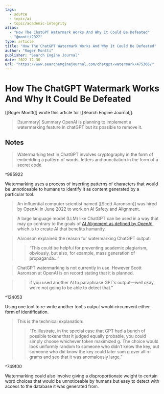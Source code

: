 ```yaml
---
tags:
  - source
  - topic/ai
  - topic/academic-integrity
alias:
  - "How The ChatGPT Watermark Works And Why It Could Be Defeated"
  - "@montti2022"
type: article
title: "How The ChatGPT Watermark Works And Why It Could Be Defeated"
author: "Roger Montti"
publisher: "Search Engine Journal"
date: 2022-12-30
url: "https://www.searchenginejournal.com/chatgpt-watermark/475366/"
---
```

# How The ChatGPT Watermark Works And Why It Could Be Defeated
[[Roger Montti]] wrote this article for [[Search Engine Journal]].

> [!summary] Summary
> OpenAI is planning to implement a watermarking feature in chatGPT but its possible to remove it.

## Notes
> Watermarking text in ChatGPT involves cryptography in the form of embedding a pattern of words, letters and punctiation in the form of a secret code.

^995922

Watermarking uses a process of inserting patterns of characters that would be unnoticeable to humans to identify it as content generated by a particular tool.

> An influential computer scientist named [[Scott Aaronson]] was hired by OpenAI in June 2022 to work on AI Safety and Alignment.

> A large language model (LLM) like ChatGPT can be used in a way that may go contrary to the goals of [AI Alignment as defined by OpenAI](https://openai.com/alignment/), which is to create AI that benefits humanity.

> Aaronson explained the reason for watermarking ChatGPT output:
> 
> > “This could be helpful for preventing academic plagiarism, obviously, but also, for example, mass generation of propaganda…”

> ChatGPT watermarking is not currently in use. However Scott Aaronson at OpenAI is on record stating that it is planned.

> > if you used another AI to paraphrase GPT’s output—well okay, we’re not going to be able to detect that.”

^124053

Using one tool to re-write another tool's output would circumvent either form of identification.

> This is the technical explanation:
>
> > “To illustrate, in the special case that GPT had a bunch of possible tokens that it judged equally probable, you could simply choose whichever token maximized g. The choice would look uniformly random to someone who didn’t know the key, but someone who did know the key could later sum g over all n-grams and see that it was anomalously large.”

^749f00

Watermarking could also involve giving a disproportionate weight to certain word choices that would be unnoticeable by humans but easy to detect with access to the database it was generated from. 